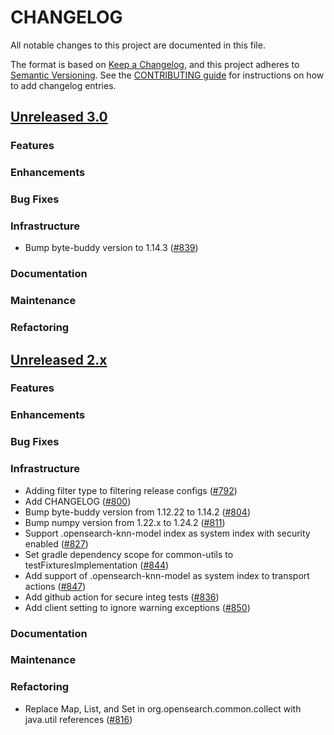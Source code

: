 # CHANGELOG
All notable changes to this project are documented in this file.

The format is based on [Keep a Changelog](https://keepachangelog.com/en/1.0.0/), and this project adheres to [Semantic Versioning](https://semver.org/spec/v2.0.0.html). See the [CONTRIBUTING guide](./CONTRIBUTING.md#Changelog) for instructions on how to add changelog entries.

## [Unreleased 3.0](https://github.com/opensearch-project/k-NN/compare/2.x...HEAD)
### Features
### Enhancements
### Bug Fixes
### Infrastructure
* Bump byte-buddy version to 1.14.3 ([#839](https://github.com/opensearch-project/k-NN/pull/839))
### Documentation
### Maintenance
### Refactoring

## [Unreleased 2.x](https://github.com/opensearch-project/k-NN/compare/2.6...2.x)
### Features
### Enhancements
### Bug Fixes
### Infrastructure
* Adding filter type to filtering release configs ([#792](https://github.com/opensearch-project/k-NN/pull/792))
* Add CHANGELOG ([#800](https://github.com/opensearch-project/k-NN/pull/800))
* Bump byte-buddy version from 1.12.22 to 1.14.2 ([#804](https://github.com/opensearch-project/k-NN/pull/804))
* Bump numpy version from 1.22.x to 1.24.2 ([#811](https://github.com/opensearch-project/k-NN/pull/811))
* Support .opensearch-knn-model index as system index with security enabled ([#827](https://github.com/opensearch-project/k-NN/pull/827))
* Set gradle dependency scope for common-utils to testFixturesImplementation ([#844](https://github.com/opensearch-project/k-NN/pull/844))
* Add support of .opensearch-knn-model as system index to transport actions ([#847](https://github.com/opensearch-project/k-NN/pull/847))
* Add github action for secure integ tests ([#836](https://github.com/opensearch-project/k-NN/pull/836))
* Add client setting to ignore warning exceptions ([#850](https://github.com/opensearch-project/k-NN/pull/850))
### Documentation
### Maintenance
### Refactoring
* Replace Map, List, and Set in org.opensearch.common.collect with java.util references ([#816](https://github.com/opensearch-project/k-NN/pull/816))